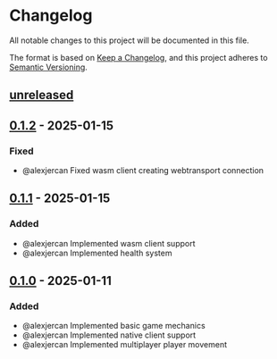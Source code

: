 # Changelog

All notable changes to this project will be documented in this file.

The format is based on [Keep a Changelog](https://keepachangelog.com/en/1.1.0/),
and this project adheres to [Semantic Versioning](https://semver.org/spec/v2.0.0.html).

## [unreleased]

## [0.1.2] - 2025-01-15

### Fixed

- @alexjercan Fixed wasm client creating webtransport connection

## [0.1.1] - 2025-01-15

### Added

- @alexjercan Implemented wasm client support
- @alexjercan Implemented health system

## [0.1.0] - 2025-01-11

### Added

- @alexjercan Implemented basic game mechanics
- @alexjercan Implemented native client support
- @alexjercan Implemented multiplayer player movement

[unreleased]: https://github.com/alexjercan/tanks-bevy/compare/v0.1.2...HEAD
[0.1.2]: https://github.com/alexjercan/tanks-bevy/compare/v0.1.1...v0.1.2
[0.1.1]: https://github.com/alexjercan/tanks-bevy/compare/v0.1.0...v0.1.1
[0.1.0]: https://github.com/alexjercan/tanks-bevy/releases/tag/v0.1.0

